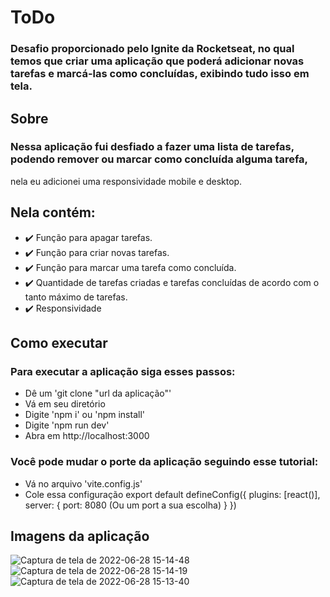 # ToDo
### Desafio proporcionado pelo Ignite da Rocketseat, no qual temos que criar uma aplicação que poderá adicionar novas tarefas e marcá-las como concluídas, exibindo tudo isso em tela.

## Sobre
### Nessa aplicação fui desfiado a fazer uma lista de tarefas, podendo remover ou marcar como concluída alguma tarefa, 
nela eu adicionei uma responsividade mobile e desktop.

## Nela contém: 
- ✔️ Função para apagar tarefas.
- ✔️ Função para criar novas tarefas.
- ✔️ Função para marcar uma tarefa como concluída.
- ✔️ Quantidade de tarefas criadas e tarefas concluídas de acordo com o tanto máximo de tarefas.
- ✔️ Responsividade

## Como executar
### Para executar a aplicação siga esses passos:
- Dê um 'git clone "url da aplicação"'
- Vá em seu diretório
- Digite 'npm i' ou 'npm install'
- Digite 'npm run dev'
- Abra em http://localhost:3000

### Você pode mudar o porte da aplicação seguindo esse tutorial: 
- Vá no arquivo 'vite.config.js'
- Cole essa configuração 
export default defineConfig({
  plugins: [react()],
  server: {
    port: 8080 (Ou um port a sua escolha)
  }
})

## Imagens da aplicação
![Captura de tela de 2022-06-28 15-14-48](https://user-images.githubusercontent.com/66082393/176255773-1c44d3c1-5198-441c-b0d1-774d93cdbff1.png)
![Captura de tela de 2022-06-28 15-14-19](https://user-images.githubusercontent.com/66082393/176255779-fb7c4233-c7c7-4a46-91b6-502a2f95d587.png)
![Captura de tela de 2022-06-28 15-13-40](https://user-images.githubusercontent.com/66082393/176255787-17a5e397-7bf2-4386-9a00-48d9246293e9.png)
